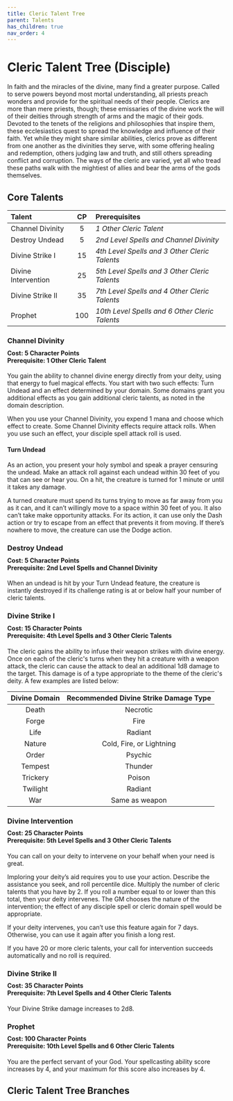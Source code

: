 ```yaml
---
title: Cleric Talent Tree
parent: Talents
has_children: true
nav_order: 4
---
```


# Cleric Talent Tree (Disciple)
In faith and the miracles of the divine, many find a greater purpose. Called to serve powers beyond most mortal understanding, all priests preach wonders and provide for the spiritual needs of their people. Clerics are more than mere priests, though; these emissaries of the divine work the will of their deities through strength of arms and the magic of their gods. Devoted to the tenets of the religions and philosophies that inspire them, these ecclesiastics quest to spread the knowledge and influence of their faith. Yet while they might share similar abilities, clerics prove as different from one another as the divinities they serve, with some offering healing and redemption, others judging law and truth, and still others spreading conflict and corruption. The ways of the cleric are varied, yet all who tread these paths walk with the mightiest of allies and bear the arms of the gods themselves.

## Core Talents

| Talent | CP | Prerequisites |
|:-------|:--:|:--------------|
| Channel Divinity | 5 | *1 Other Cleric Talent* |
| Destroy Undead | 5 | *2nd Level Spells and Channel Divinity* |
| Divine Strike I | 15 | *4th Level Spells and 3 Other Cleric Talents* |
| Divine Intervention | 25 | *5th Level Spells and 3 Other Cleric Talents* |
| Divine Strike II | 35 | *7th Level Spells and 4 Other Cleric Talents* |
| Prophet | 100 | *10th Level Spells and 6 Other Cleric Talents* |

### Channel Divinity

<div style="margin-top:-10px;"></div>
 
#### **Cost:** 5 Character Points<br>**Prerequisite:** 1 Other Cleric Talent
You gain the ability to channel divine energy directly from your deity, using that energy to fuel magical effects. You start with two such effects: Turn Undead and an effect determined by your domain. Some domains grant you additional effects as you gain additional cleric talents, as noted in the domain description.

When you use your Channel Divinity, you expend 1 mana and choose which effect to create. Some Channel Divinity effects require attack rolls. When you use such an effect, your disciple spell attack roll is used.

#### Turn Undead
As an action, you present your holy symbol and speak a prayer censuring the undead. Make an attack roll against each undead within 30 feet of you that can see or hear you. On a hit, the creature is turned for 1 minute or until it takes any damage.

A turned creature must spend its turns trying to move as far away from you as it can, and it can’t willingly move to a space within 30 feet of you. It also can’t take make opportunity attacks. For its action, it can use only the Dash action or try to escape from an effect that prevents it from moving. If there’s nowhere to move, the creature can use the Dodge action.

### Destroy Undead

<div style="margin-top:-10px;"></div>
 
#### **Cost:** 5 Character Points<br>**Prerequisite:** 2nd Level Spells and Channel Divinity
When an undead is hit by your Turn Undead feature, the creature is instantly destroyed if its challenge rating is at or below half your number of cleric talents.

### Divine Strike I

<div style="margin-top:-10px;"></div>
 
#### **Cost:** 15 Character Points<br>**Prerequisite:** 4th Level Spells and 3 Other Cleric Talents
The cleric gains the ability to infuse their weapon strikes with divine energy. Once on each of the cleric's turns when they hit a creature with a weapon attack, the cleric can cause the attack to deal an additional 1d8 damage to the target. This damage is of a type appropriate to the theme of the cleric's deity. A few examples are listed below:

| Divine Domain | Recommended Divine Strike Damage Type |
|:-------------:|:-------------------------------------:|
| Death | Necrotic |
| Forge | Fire |
| Life | Radiant |
| Nature | Cold, Fire, or Lightning |
| Order | Psychic |
| Tempest | Thunder |
| Trickery | Poison |
| Twilight | Radiant |
| War | Same as weapon |

### Divine Intervention

<div style="margin-top:-10px;"></div>
 
#### **Cost:** 25 Character Points<br>**Prerequisite:** 5th Level Spells and 3 Other Cleric Talents
You can call on your deity to intervene on your behalf when your need is great.

Imploring your deity’s aid requires you to use your action. Describe the assistance you seek, and roll percentile dice. Multiply the number of cleric talents that you have by 2. If you roll a number equal to or lower than this total, then your deity intervenes. The GM chooses the nature of the intervention; the effect of any disciple spell or cleric domain spell would be appropriate.

If your deity intervenes, you can’t use this feature again for 7 days. Otherwise, you can use it again after you finish a long rest.

If you have 20 or more cleric talents, your call for intervention succeeds automatically and no roll is required.

### Divine Strike II

<div style="margin-top:-10px;"></div>

#### **Cost:** 35 Character Points<br>**Prerequisite:** 7th Level Spells and 4 Other Cleric Talents
Your Divine Strike damage increases to 2d8.

### Prophet

<div style="margin-top:-10px;"></div>

#### **Cost:** 100 Character Points<br>**Prerequisite:** 10th Level Spells and 6 Other Cleric Talents
You are the perfect servant of your God. Your spellcasting ability score increases by 4, and your maximum for this score also increases by 4.

## Cleric Talent Tree Branches

